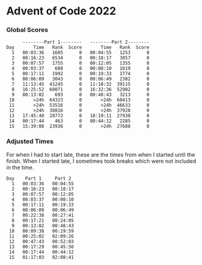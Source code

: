 # Advent of Code 2022

### Global Scores
```
      --------Part 1--------   --------Part 2--------
Day       Time   Rank  Score       Time   Rank  Score
  1   00:03:36   1605      0   00:04:55   1253      0
  2   00:16:23   6534      0   00:18:17   3857      0
  3   00:07:57   1755      0   00:12:05   1355      0
  4   00:03:37    608      0   00:08:10   1619      0
  5   00:17:11   1992      0   00:19:33   1774      0
  6   00:06:09   3043      0   00:06:49   2382      0
  7   11:13:45  41245      0   11:18:32  39115      0
  8   16:25:52  60071      0   16:32:36  52902      0
  9   00:13:02    693      0   00:48:43   3213      0
 10       >24h  64323      0       >24h  60413      0
 11       >24h  53516      0       >24h  46633      0
 12       >24h  38816      0       >24h  37928      0
 13   17:45:40  28772      0   18:19:11  27930      0
 14   00:17:44    463      0   00:44:12   2285      0
 15   15:39:08  23936      0       >24h  27688      0
```

### Adjusted Times
For when I had to start late, these are the times from when I started until the finish. When I started late, I sometimes took breaks which were not included in the time.
```
Day    Part 1     Part 2 
  1   00:03:36   00:04:55
  2   00:16:23   00:18:17
  3   00:07:57   00:12:05
  4   00:03:37   00:08:10
  5   00:17:11   00:19:33
  6   00:06:09   00:06:49
  7   00:22:38   00:27:41
  8   00:17:21   00:24:05
  9   00:13:02   00:48:43
 10   00:09:38   00:19:59
 11   00:25:02   02:09:26
 12   00:47:43   00:52:03
 13   00:17:29   00:45:50
 14   00:17:44   00:44:12
 15   01:17:03   02:08:41
```
